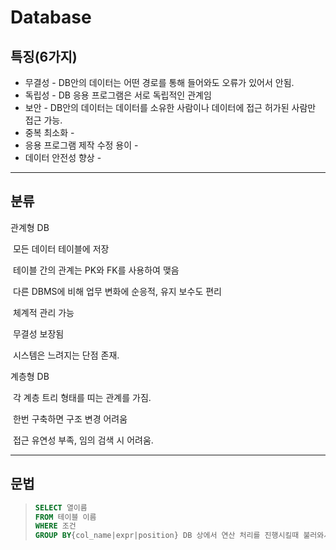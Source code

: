 # Database

 ## 특징(6가지)

* 무결성 - DB안의 데이터는 어떤 경로를 통해 들어와도 오류가 있어서 안됨.
* 독립성 - DB 응용 프로그램은 서로 독립적인 관계임
* 보안  - DB안의 데이터는 데이터를 소유한 사람이나 데이터에 접근 허가된 사람만 접근 가능.
* 중복 최소화 - 
* 응용 프로그램 제작 수정 용이 - 
* 데이터 안전성 향상 - 

---

## 분류

관계형 DB

​	모든 데이터 테이블에 저장

​	테이블 간의 관계는 PK와 FK를 사용하여 맺음

​	다른 DBMS에 비해 업무 변화에 순응적, 유지 보수도 편리

​	체계적 관리 가능

​	무결성 보장됨

​	시스템은 느려지는 단점 존재.

계층형 DB

​	각 계층 트리 형태를 띠는 관계를 가짐.

​	한번 구축하면 구조 변경 어려움

​	접근 유연성 부족, 임의 검색 시 어려움.

---

## 문법

> ```sql
> SELECT 열이름
> FROM 테이블 이름
> WHERE 조건 
> GROUP BY{col_name|expr|position} DB 상에서 연산 처리를 진행시킬때 불러와서 연산을 진행하는것보다 빠름;
> ```